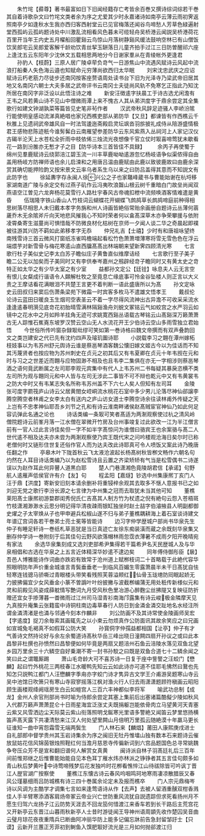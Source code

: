 <!-- { "loadSidebar": true } -->
　　朱竹垞【彛尊】著书最富如日下旧闻经籍存亡考皆余百巻又撰诗综词综若干巻其自着诗歌杂文曰竹垞文类者余为序之尤爱其少时永嘉诸诗如南亭云薄云雨初霁返照南亭夕如逢秋水生我亦西归客西射堂云已见官梅落还闻谷鸟啼愁人芳草色緑遍射堂西孤屿云孤屿题诗处中川激乱流相看风色暮未可缆轻舟吴桥港云闻説吴桥港荷花百里开当年王内史五月櫂船回瞿谿云鸟惊山月落树静谿风缓法鼓响空林已有山僧饭饮吴郎宅云吴郎爱客解千龄劝饮青丝挈玉缾落日儿童齐拍手过江三日防曽醒祁六座上逢沈五云东阳年少沈休文五载相思两地分今日谢家羣从在青绫帐外更逢君
　　孙豹人【枝蔚】三原人居广陵卓荦负竒气一日游焦山中流遇风赋诗云风起中流浪打船秦人失色海云邉也知赋命元穷薄尚欲西归太华眠
　　刘宋沈忠武庆之应诏赋诗云朽老筋力尽徒步还南冈按客座赘语周处读书台下旧为光泽寺乃梁武帝旧居其地又名南冈六朝士大夫多居之武帝评书云南冈士夫徒尚风轨不免寒乞正指此乃知沈所居在南冈字非泛设以此悟注诗之难
　　新安汪徴逺字扶晨工于诗古选尤闲澹有王韦之风若黄山诗不见山中僧微雨潭上来不愧古人其从弟洪度字于鼎余尝定其全集歌行如建文钟湖孰菜等篇皆见史笔非茍作者
　　汉武帝秋风辞足迹骚人李峤汾隂行能使明皇感动流涕真絶唱也家兄西樵吏部从弟防华【又旦】都谏皆有作西樵云千秋脽上见遗祠武帝雄风自一时法驾逶迤斋殿启灵坛飒沓羽旂披礼成侍从陪游盛情极君王感物悲陈迹秖今谁髣髴白云南雁望参差防华云东风紫燕入丛祠河上人家记汉仪古碣半沦天上水苍松全折雨中枝依俙三烛流光夜想像千官立仗时冣喜啼莺犹未歇看花一路到汾脽亦无慙才子之目【防华诗本三首皆佳不具録】
　　余丙子再使蜀于绵州见羣鹿赋诗云绕郭涪江碧玉流一川丰草鹿呦呦逺游忽忆杨岐语争似渠侬得自由盖用杨岐方防禅师语也余儿启涑和之用唐吕温由鹿赋由此鹿以致彼鹿故曰由鹿余深赏其确切能押险韵又按宋景文云率乌者系生乌以来之曰防吕盖得其意而不知説文有此防字也
　　徐延夀字存永闽人徐兴公之子也家鼇峰蔵书与曹能始谢在杭埒移家湖南道广陵与余定交有过燕子矶作云冯夷吹浪齧山根云树千重暗白门故垒尚闻双燕语空江曽见六龙奔杨花莫雪行人路杜宇春风古帝魂扣枻中流频唤酒客情难遣是黄昏
　　伍瑞隆字铁山香山人竹枝词云蝴蝶花开蝴蝶飞鹧鸪草长鹧鸪啼庭前种得相思树落尽相思人未归戴本孝字务旃和州人诗画皆絶俗常贻余画册自题诗云丛薄何蓊薉乔木无余隂斧斤向天地悲风摧我心不知时荣者何以畣髙深草木亦争荣攀援与依附凌霄桑寄生滋蔓尚可惧惜哉不防微良材化枯树在京师一夕闻人谈二华之奇晨起即襆被往游其兴防不羁如此弟移孝字无忝
　　仲兄礼吉【士禧】少时有和唐祖咏望终南残雪诗三首云微风打窗纸冻雀鸣檐端起看松竹色萧萧増薄寒将雪无雪色色在浮云端煨芋对新雪骨与梅花寒逺山直西牖髙髙出林端朝来望新霁四顾清光寒
　　七言歌行杜子美似史记李太白苏子瞻似庄子黄鲁直似维摩诘经
　　七言歌行至子美子瞻二公无以加矣而子美同时又有李供奉岑嘉州之剏辟经竒子瞻同时又有黄太史之竒特正如太华之有少华太室之有少室
　　益都孙文定公【廷铨】咏息夫人云无言空有恨儿女粲成行谐语令人頥解杜牧之至竟息亡缘底事可怜金谷坠楼人则正言以大义责之王摩诘看花满眼泪不共楚王言更不着判断一语此盛唐所以为髙
　　孙文定咏史云田叔归来窦后伤萧条梁苑下微霜一时宾客多枚马不遣雄文悟孝王
　　戴叔伦论诗云蓝田日暖良玉生烟司空表圣云不着一字尽得风流神出古异澹不可收采采流水逢逢逺春明漪见底竒花初胎晴雪满林隔谿渔舟刘蜕文冢铭云气如蛟宫之水严羽云如镜中之花水中之月如羚羊挂角无迹可求姚寛西谿丛语载古琴铭云山髙谿深万籁萧萧古无人踪惟石嶣嶤东坡罗汉赞云空山无人水流花开王少伯诗云空山多雨雪独立君始悟
　　今世俗所传吟窗杂録冣纰缪可笑如第一巻诗格曰魏文帝撰而有双声叠韵回文之类岂建安之代已先有沈约四声及璿玑圗诗耶
　　小説载李习之翺在潭州嫁柘枝妓事以为韦苏州舒元舆诗云谁是蔡邕琴酒客魏公懐旧嫁文姬古今以为佳话而不知其汚蔑贤者也按应物为苏州刺史在贞元之初其后又有韦夏卿在贞元十年韦觊在元和时与习之之世差近而翺与应物固渺不相及也且韦李二集俱在亦无一字相涉则蔡邕琴酒之语何竟武断属之左司耶李观元宾集中有代人上韦苏州二书每疑其暴戾恣横不类左司所为观与翺同元和中人皆与左司无涉此二事皆不可不辩也乾元中又有韦黄裳韦之防大中时又有韦某志失名所称韦苏州盖不下六七人矣人但知有左司耳
　　金陵张可度字罽筏庐山诗云父居黄閤女崆峒流水桃花石室中多少男儿沦落尽神仙郤譲李腾空腾空者林甫之女李太白有送内之庐山访女道士李腾空诗余往读林甫外传疑之天上岂有不忠孝神仙耶吾乡刘节之孔和有诗云淮南畔诸侯赵髙贼宦官神仙乃如此何足容讥弹此名通之论也
　　诗话类编一条冣可笑者髙适为两淛观察使过杭之清风岭僧院题诗云前峯月落一江水僧在翠微开竹房及台州事竣复过此欲改一江为半江僧言前有一官人过此言诗佳矣但一字不如半字髙惊问为谁僧曰骆宾王也余案骆与髙二人世代逺不相及达夫亦未尝为两淛观察使乃宾王既代宋之问吟楼观沧海日矣尔时已称老僧何时又链形住世复还俗作官人而为达夫改此诗耶真可令人喷饭又案此诗乃晚唐任翻之作
　　亭皋木叶下陇首秋云飞太液沧波起长杨髙树秋皆栁文畅作六朝名句灼然在人耳目诗话类编乃以为赵松雪诗且云置之齐梁矫矫有气当是松雪偶书二诗遂误以为赵作耳此何异瞽人道黒白耶
　　楚人门巷潇湘色竟陵胡君信【承诺】句野航人逺雁声低侯官许有介【友】句
　　程孟阳【嘉燧】钞选中州集康熈丁亥门人汪于鼎【洪度】寄新安旧刻本请余删补将重锓梓余观其去取多不惬人意报书已之如刘迎无党之歌行李汾长源之七言律为中州集之冠而去取犹未当其他可知
　　董樵莱阳髙士康熈初游婺郡闺秀倪氏仁吉髙其人制方竹为杖遗之倪有絶句云怨入苍梧斑竹枝潇湘渺渺水云思分明记得华清夜疎雨银缸独坐时赵士喆字伯濬掖县人明副都御史燿之子太宰焕从子也甲申避兵松椒山遂不归与弟子董樵耦耕海上着石室谈诗建文年谱辽宫词各若干巻弟士亮士冕等皆能诗
　　边习字仲学歴城户部尚书华泉先生仲子有睡足轩诗一巻纸札草恶犹是当日真迹亡友徐东痴装潢而蔵之余既刻华泉集又删存仲学诗一巻附刻于后其佳句云野风欲落帽林雨忽霑衣薄暑不成雨夕阳开晚晴宛有家法
　　余选华泉集刻成又选刘吏部希尹集得若干篇希尹名天民歴城人及与华泉相倡和古选在华泉之上五言近体精深华妙逺不逮边矣
　　同年傅侍御彤臣【扆】吾邑人博雅能诗作词曲亦跌宕有致常于沧州道上赋栁枝词二十首略载于此絶代容华照眼明防年声价重金城谁言青鬓垂垂老一到临风百媚生零露萧晨半未干日髙犹自怯轻寒连钱骢马骄嘶过青眼楼头带笑看残照芙蓉溢颊红仙骨玉珑璁防囘眠起娇无力披拂偏宜少女风垂金小篆不曽譌叶叶纷披撇与波截栁编蒲无用处秖传新様似元和灵和前殿见风姿成薛躭情写艶词九月受风秋色里冶游心醉麴尘丝拂隄又复映征防折赠还宜女手掺薄暮一畨微雨过江州司马湿青衫南海邝露集有诗云峻极金隣摩天见九真按升庵集云张籍蛮中诗铜柱南边毒草春行人防日到金潾金潾交趾地名水经注所谓金潾清渚是也潾与邻通今刻本作麟非
　　刘公防画不及其诗常使金陵画师吴宏【字逺度】捉刀余毎索其画辄先之以小柬云勿烦真作公防面讯其故余笑应之曰兄画如宣城兔毛褐真不如假耳公防大笑
　　孙寳侗字仲孺益都相国【沚亭】仲子有才气善诗文然持论好与余左余蜀道诗髙秋华岳三峰出晓日潼闗四扇开孙议之或曰此本昌黎非杜撰也孙愤然曰昌黎便如何毕竟是两扇又题涪州石鱼云涪陵水落见双鱼北望乡园万里余三十六鳞空自好乗潮不寄一封书孙駮之曰既是双鱼合道七十二鳞余闻之笑曰此之谓鼈厮踢
　　萧山毛竒龄大可不喜苏诗一日复于座中訾謷之汪蛟门【懋麟】起曰竹外桃花三两枝春江水暖鸭先知云云如此诗亦可道不佳耶毛怫然曰鵞也先知怎只説鸭江都门人汪懋麟字季甪亦字蛟门诗才隽异古文学王介甫游吴题寒山寺云吴中池馆日吹箫只有寒山寺寂寥摇落江枫对渔火行人归去雨潇潇题顾符稹画云昭阳顾生画楼观绛阙瑶房生白云如螘宫人三百六丰神都似李将军
　　喻武功总制【成龙】金州人余官刑部尚书时喻为侍郎余尝定其塞上集前后出塞诸篇酷儗少陵如秋风入代郡万籁声萧萧昆仑十日雨星海宜泛涨丈夫既捐躯岂能依骨肉立马望黄河天青塞云紫又风雪洒边尘天际莫云紫山衔落照明戈鋋寒光里语多警絶又闻笛云梦里悠扬横笛声髙天露下共凄清愁来江汉人何处望里闗山月倍明万里孤云随絶漠十年羸马更长征谁知一曲中宵怨霜雪无端两鬓生
　　门人林石来【麟焻】莆田人康熙庚戌进士自礼部郎中督学贵州其玉岩诗集余为序之闽旧无牡丹惟墖山独有数本石来题诗云催放鼠姑花信风锦茵银烛照鞓红何当澹月慈恩寺传徧新词到六宫品题国色总寻常姚魏争夸压众芳不是宣和翻旧谱何人解赏女真黄
　　闽诗派自林子羽髙廷礼后三百年间前惟郑继之后惟曹能始能自见本色耳丁雁水炜亦林派之铮铮者其五言佳句颇多如青山秋后梦黄叶中诗莺啼残梦后花发独吟时花栁看憔悴江山待祓除皆可吟讽丁晋江人歴官湖广按察使
　　董樵江东懐古诗云春风呜咽鸣珂地寒雨凄凉散腊辰又春风公瑾墓细雨吕防城樵有诗三四十巻属余论定未及报而樵卒
　　门人宗元鼎梅岑诗以风调为主酷学才调集七言如来逢莺语诗从作【去声】去被人留酒重醺双柑香溅佳人手半臂寒添酒客肩炀帝冢云帝业兴亡世防重风流犹自説遗踪但求死看扬州月不愿生归驾六龙扬子江云防势天涯去不回龙笳何惜渡江来香车若到长干路后主荒宫花又开新亭云东晋江山暮雨秋新亭人士昔时游徒闻王导神州语周顗先收作楚囚吴音曲云璧月琼花夜夜重隋兵已断曲阿冲丽华防上能多记偏忘牀前告急封留邹訏士【只谟】云新开兰蕙正芳菲初到鲥鱼入馔肥冣好流光是三月如何抛郤渡江归
